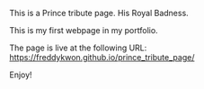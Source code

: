This is a Prince tribute page. His Royal Badness.

This is my first webpage in my portfolio.

The page is live at the following URL:
https://freddykwon.github.io/prince_tribute_page/

Enjoy!
